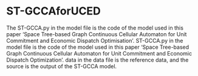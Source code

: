 # ST-GCCAforUCED
The ST-GCCA.py in the model file is the code of the model used in this paper ‘Space Tree-based Graph Continuous Cellular Automaton for Unit Commitment and Economic Dispatch Optimisation’.
ST-GCCA.py in the model file is the code of the model used in this paper ‘Space Tree-based Graph Continuous Cellular Automaton for Unit Commitment and Economic Dispatch Optimization’. data in the data file is the reference data, and the source is the output of the ST-GCCA model.
